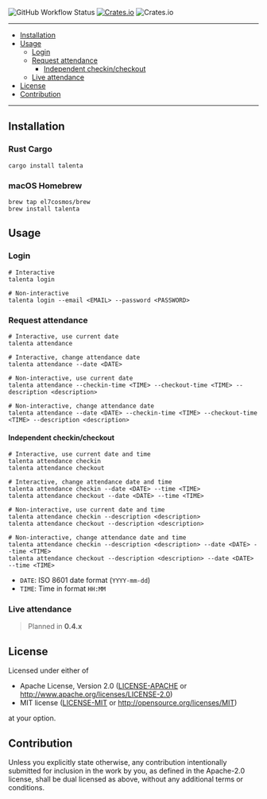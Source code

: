 ![GitHub Workflow Status](https://img.shields.io/github/workflow/status/el7cosmos/talenta/Rust?style=flat-square)
[![Crates.io](https://img.shields.io/crates/v/talenta?style=flat-square)](https://crates.io/crates/talenta)
![Crates.io](https://img.shields.io/crates/l/talenta?style=flat-square)

---
- [Installation](#installation)
- [Usage](#usage)
    - [Login](#login)
    - [Request attendance](#request-attendance)
        - [Independent checkin/checkout](#independent-checkincheckout)
    - [Live attendance](#live-attendance)
- [License](#license)
- [Contribution](#contribution)
---

## Installation

### Rust Cargo
```shell script
cargo install talenta
```

### macOS Homebrew
```shell script
brew tap el7cosmos/brew
brew install talenta
```

## Usage

### Login
```shell script
# Interactive
talenta login

# Non-interactive
talenta login --email <EMAIL> --password <PASSWORD>
```

### Request attendance
```shell script
# Interactive, use current date
talenta attendance

# Interactive, change attendance date
talenta attendance --date <DATE>

# Non-interactive, use current date
talenta attendance --checkin-time <TIME> --checkout-time <TIME> --description <description>

# Non-interactive, change attendance date
talenta attendance --date <DATE> --checkin-time <TIME> --checkout-time <TIME> --description <description>
```

#### Independent checkin/checkout
```shell script
# Interactive, use current date and time
talenta attendance checkin
talenta attendance checkout

# Interactive, change attendance date and time
talenta attendance checkin --date <DATE> --time <TIME>
talenta attendance checkout --date <DATE> --time <TIME>

# Non-interactive, use current date and time
talenta attendance checkin --description <description>
talenta attendance checkout --description <description>

# Non-interactive, change attendance date and time
talenta attendance checkin --description <description> --date <DATE> --time <TIME>
talenta attendance checkout --description <description> --date <DATE> --time <TIME>
```

- `DATE`: ISO 8601 date format (`YYYY-mm-dd`)
- `TIME`: Time in format `HH:MM`

### Live attendance

> Planned in **0.4.x**

## License

Licensed under either of

 * Apache License, Version 2.0
   ([LICENSE-APACHE](LICENSE-APACHE) or http://www.apache.org/licenses/LICENSE-2.0)
 * MIT license
   ([LICENSE-MIT](LICENSE-MIT) or http://opensource.org/licenses/MIT)

at your option.

## Contribution

Unless you explicitly state otherwise, any contribution intentionally submitted
for inclusion in the work by you, as defined in the Apache-2.0 license, shall be
dual licensed as above, without any additional terms or conditions.
